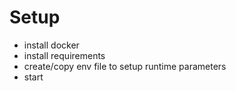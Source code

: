 # Setup
- install docker
- install requirements
- create/copy env file to setup runtime parameters
- start